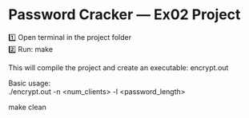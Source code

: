 # Password Cracker — Ex02 Project
1️⃣ Open terminal in the project folder  
2️⃣ Run: make  
    
This will compile the project and create an executable: encrypt.out     

Basic usage:  
./encrypt.out -n <num_clients> -l <password_length>  
   
make clean
